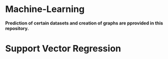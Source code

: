 # Machine-Learning
<b>Prediction of certain datasets and creation of graphs are pprovided in this repository.</b>
</br>
# Support Vector Regression
